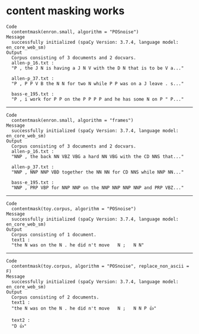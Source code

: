 # content masking works

    Code
      contentmask(enron.small, algorithm = "POSnoise")
    Message
      successfully initialized (spaCy Version: 3.7.4, language model: en_core_web_sm)
    Output
      Corpus consisting of 3 documents and 2 docvars.
      allen-p_16.txt :
      "P , the J N is having a J N V with the D N that is to be V a..."
      
      allen-p_37.txt :
      "P , P P V B the N N for two N while P P was on a J leave . s..."
      
      bass-e_195.txt :
      "P , i work for P P on the P P P P and he has some N on P " P..."
      

---

    Code
      contentmask(enron.small, algorithm = "frames")
    Message
      successfully initialized (spaCy Version: 3.7.4, language model: en_core_web_sm)
    Output
      Corpus consisting of 3 documents and 2 docvars.
      allen-p_16.txt :
      "NNP , the back NN VBZ VBG a hard NN VBG with the CD NNS that..."
      
      allen-p_37.txt :
      "NNP , NNP NNP VBD together the NN NN for CD NNS while NNP NN..."
      
      bass-e_195.txt :
      "NNP , PRP VBP for NNP NNP on the NNP NNP NNP NNP and PRP VBZ..."
      

---

    Code
      contentmask(toy.corpus, algorithm = "POSnoise")
    Message
      successfully initialized (spaCy Version: 3.7.4, language model: en_core_web_sm)
    Output
      Corpus consisting of 1 document.
      text1 :
      "the N was on the N . he did n't move   N ;   N N"
      

---

    Code
      contentmask(toy.corpus, algorithm = "POSnoise", replace_non_ascii = F)
    Message
      successfully initialized (spaCy Version: 3.7.4, language model: en_core_web_sm)
    Output
      Corpus consisting of 2 documents.
      text1 :
      "the N was on the N . he did n't move   N ;   N N P 👍"
      
      text2 :
      "D 👍"
      

